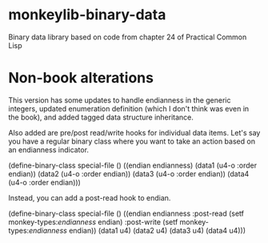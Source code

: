 monkeylib-binary-data
=====================

Binary data library based on code from chapter 24 of Practical Common Lisp

Non-book alterations
====================

This version has some updates to handle endianness in the generic integers, updated enumeration definition (which I don't think was even in the book), and added tagged data structure inheritance.

Also added are pre/post read/write hooks for individual data items.  Let's say you have a regular binary class where you want to take an action based on an endianness indicator.

(define-binary-class special-file ()
  ((endian endianness)
   (data1 (u4-o :order endian))
   (data2 (u4-o :order endian))
   (data3 (u4-o :order endian))
   (data4 (u4-o :order endian)))

Instead, you can add a post-read hook to endian.

(define-binary-class special-file ()
  ((endian endianness
      :post-read (setf monkey-types:*endianness* endian)
      :post-write (setf monkey-types:*endianness* endian))
   (data1 u4)
   (data2 u4)
   (data3 u4)
   (data4 u4)))
